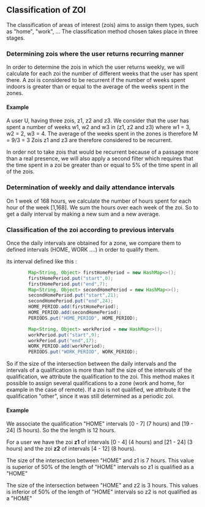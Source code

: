 ## Classification of ZOI

The classification of areas of interest (zois) aims to assign them types, such as "home", "work", ...
The classification method chosen takes place in three stages. 

### Determining zois where the user returns recurring manner
In order to determine the zois in which the user returns weekly, we will calculate for each zoi the number of different weeks that the user has spent there.
A zoi is considered to be recurrent if the number of weeks spent indoors is greater than or equal to the average of the weeks spent in the zones.

#### Example
A user U, having three zois, z1, z2 and z3.
We consider that the user has spent a number of weeks w1, w2 and w3 in (z1, z2 and z3) where w1 = 3, w2 = 2, w3 = 4.
The average of the weeks spent in the zones is therefore M = 9/3 = 3
Zois z1 and z3 are therefore considered to be recurrent.


In order not to take zois that would be recurrent because of a passage more than a real presence, we will also apply a second filter which requires that the time spent in a zoi be greater than or equal to 5% of the time spent in all of the zois. 

### Determination of weekly and daily attendance intervals
On 1 week of 168 hours, we calculate the number of hours spent for each hour of the week [1,168]. We sum the hours over each week of the zoi.
So to get a daily interval by making a new sum and a new average.


### Classification of the zoi according to previous intervals
Once the daily intervals are obtained for a zone, we compare them to defined intervals (HOME, WORK ....) in order to qualify them.

its interval defined like this :
```java
        Map<String, Object> firstHomePeriod = new HashMap<>();
        firstHomePeriod.put("start",0);
        firstHomePeriod.put("end",7);
        Map<String, Object> secondHomePeriod = new HashMap<>();
        secondHomePeriod.put("start",21);
        secondHomePeriod.put("end",24);
        HOME_PERIOD.add(firstHomePeriod);
        HOME_PERIOD.add(secondHomePeriod);
        PERIODS.put("HOME_PERIOD", HOME_PERIOD);

        Map<String, Object> workPeriod = new HashMap<>();
        workPeriod.put("start",9);
        workPeriod.put("end",17);
        WORK_PERIOD.add(workPeriod);
        PERIODS.put("WORK_PERIOD", WORK_PERIOD);
```

So if the size of the intersection between the daily intervals and the intervals of a qualification is more than half the size of the intervals of the qualification, we attribute the qualification to the zoi.
This method makes it possible to assign several qualifications to a zone (work and home, for example in the case of remote).
If a zoi is not qualified, we attribute it the qualification "other", since it was still determined as a periodic zoi.

#### Example
We associate the qualification "HOME" intervals [0 - 7] (7 hours) and [19 - 24] (5 hours). So the the length is 12 hours.

For a user we have the zoi **z1** of intervals [0 - 4] (4 hours) and [21 - 24] (3 hours) and the zoi **z2** of intervals [4 - 12] (8 hours).

The size of the intersection between "HOME" and z1 is 7 hours. This value is superior of 50% of the length of "HOME" intervals so z1 is qualified as a "HOME"

The size of the intersection between "HOME" and z2 is 3 hours. This values is inferior of 50% of the length of "HOME" intervals so z2 is not qualified as a "HOME"
